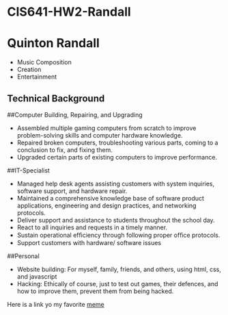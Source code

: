 # CIS641-HW2-Randall
# Quinton Randall


* Music Composition
* Creation
* Entertainment

## Technical Background 

##Computer Building, Repairing, and Upgrading
* Assembled multiple gaming computers from scratch to improve problem-solving skills and computer hardware knowledge.
* Repaired broken computers, troubleshooting various parts, coming to a conclusion to fix, and fixing them. 
* Upgraded certain parts of existing computers to improve performance.

##IT-Specialist
* Managed help desk agents assisting customers with system inquiries, software support, and hardware repair.
* Maintained a comprehensive knowledge base of software product applications, engineering and design practices, and networking protocols.
* Deliver support and assistance to students throughout the school day.
* React to all inquiries and requests in a timely manner.
* Sustain operational efﬁciency through following proper ofﬁce protocols.
* Support customers with hardware/ software issues

##Personal
* Website building: For myself, family, friends, and others, using html, css, and javascript
* Hacking: Ethically of course, just to test out games, their defences, and how to improve them, prevent them from being hacked.

Here is a link yo my favorite [meme](https://www.google.com/url?sa=i&url=https%3A%2F%2Ftwitter.com%2Ftalia_the_taco%2Fstatus%2F845732066423705600&psig=AOvVaw3ZKRCdjDtdmdPVNwrIT_e8&ust=1726354969291000&source=images&cd=vfe&opi=89978449&ved=0CBQQjRxqFwoTCPiF4syDwYgDFQAAAAAdAAAAABAE)
